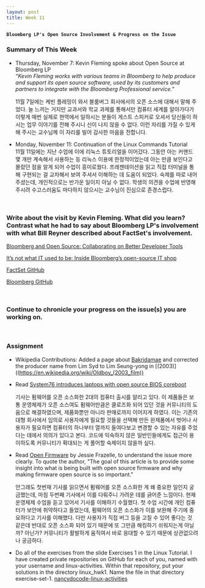 ```yaml
---
layout: post
title: Week 11
---
```


**`Bloomberg LP's Open Source Involvement & Progress on the Issue`**

### Summary of This Week
- Thursday, November 7: Kevin Fleming spoke about Open Source at Bloomberg LP  
_“Kevin Fleming works with various teams in Bloomberg to help produce and support its open source software, used by its customers and partners to integrate with the Bloomberg Professional service.”_ 

  11월 7일에는 케빈 플레밍이 와서 블룸버그 회사에서의 오픈 소스에 대해서 말해 주었다. 늘 느끼는 거지만 교과서와 학교 과제를 통해서만 컴퓨터 세계를 알아가다가 이렇게 매번 실제로 현역에서 일하시는 분들이 게스트 스피커로 오셔서 당신들이 하시는 업무 이야기를 전해 주시니 신이 나지 않을 수 없다. 이런 자리를 가질 수 있게 해 주시는 교수님께 이 자리를 빌어 감사한 마음을 전합니다.

- Monday, November 11: Continuation of the Linux Commands Tutorial  
  11월 11일에는 지난 수업에 이에 리눅스 튜토리얼을 이어갔다. 그동안 아는 커맨드 몇 개만 계속해서 사용하는 등 리눅스 이용에 한정적이었는데 아는 만큼 보인다고 몰랐던 점을 알게 되어 수업이 흥미로웠다. 프레젠테이션을 읽고 직접 터미널을 통해 구현되는 걸 교차해서 보여 주셔서 이해하는 데 도움이 되었다. 숙제를 따로 내어 주셨는데, 개인적으로는 반가운 일이지 아닐 수 없다. 학생의 의견을 수업에 반영해 주시려 수고스러움도 마다하지 않으시는 교수님이 진심으로 존경스럽다.
  
&nbsp;
&nbsp;

### Write about the visit by Kevin Fleming. What did you learn? Contrast what he had to say about Bloomberg LP's involvement with what Bill Reyner described about FactSet's involvement.  

[Bloomberg and Open Source: Collaborating on Better Developer Tools](https://www.bloomberg.com/company/press/bloomberg-open-source-collaborating-better-solutions-code-management/)  

[It’s not what IT used to be: Inside Bloomberg’s open-source IT shop](https://siliconangle.com/2018/12/14/its-not-what-it-use-to-be-inside-bloombergs-open-source-it-shop-kubecon/)  

[FactSet GitHub](https://github.com/factset)

[Bloomberg GitHub](https://github.com/bloomberg)  

&nbsp;
&nbsp;

### Continue to chronicle your progress on the issue(s) you are working on.

&nbsp;
&nbsp;

### Assignment  
- Wikipedia Contributions: Added a page about [Bakridamae](https://en.wikipedia.org/wiki/Bakridamae) and corrected the producer name from Lim Syd to Lim Seung-yong in [<Old Boy>(2003)]((https://en.wikipedia.org/wiki/Oldboy_(2003_film))  
  
- Read [System76 introduces laptops with open source BIOS coreboot](https://opensource.com/article/19/11/coreboot-system76-laptops?utm_campaign=intrel)  

  기사는 펌웨어를 오픈 소스화한 2대의 컴퓨터 출시를 알리고 있다. 이 제품들은 보통 운영체제가 오픈 소스여도 펌웨어만큼은 클로즈화 되어 있던 것을 커뮤니티의 도움으로 해결하였으며, 제품화뿐만 아니라 판매로까지 이어지게 하였다. 이는 기존의 대형 회사에서 임의로 사용자에게 필요할 것들을 선택해 만든 완제품에서 벗어나 사용자가 필요하면 컴퓨터의 하나부터 열까지 들여다보고 변경할 수 있는 자유를 주었다는 데에서 의의가 있다고 본다. 코드에 익숙하지 않은 일반인들에게도 접근이 용이하도록 커뮤니티가 확대되는 게 풀어할 숙제이지 않을까 싶다.

- Read [Open Firmware](https://cacm.acm.org/magazines/2019/10/239673-open-source-firmware/fulltext) by Jessie Frazelle, to understand the issue more clearly. To quote the author, "The goal of this article is to provide some insight into what is being built with open source firmware and why making firmware open source is so important."

  안그래도 첫번재 기사를 읽으면서 펌웨어를 오픈 소스화한 게 왜 중요한 일인지 궁금했는데, 마침 두번째 기사에서 이를 다뤄주니 가려운 데를 긁어준 느낌이다. 현재 운영체제 수업을 듣고 있어서 기사를 이해하기 수월했다. 첫 수업 시간에 개인 컴퓨터가 보안에 취약하다고 들었는데, 펌웨어의 오픈 소스화가 이를 보완해 주기에 중요하다고 기사를 이해했다. 다만 사용자가 직접 버그 등을 고칠 수 있어 좋다는 것 같은데 반대로 오픈 소스화 되어 있기 때문에 또 그만큼 해킹하기 쉬워지는게 아닐까? 아닌가? 커뮤니티가 활발하게 움직여서 바로 응대할 수 있기 때문에 상관없으려나 궁금하다. 

- Do all of the exercises from the slide Exercises 1 in the Linux Tutorial. I have created private repositories on GitHub for each of you, named with your username and linux-activities. Within that repository, put your solutions in the directory linux_hwk1. Name the file in that directory exercise-set-1.  [nancydocode-linux-activities](https://github.com/hunter-college-ossd-fall-2019/nancydocode-linux-activities)
